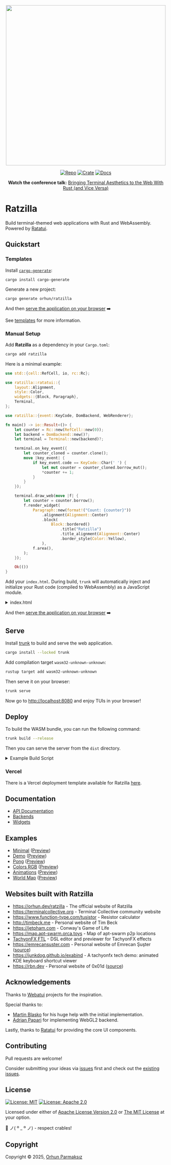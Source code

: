<p align="center">
<!-- Thanks to https://github.com/dekirisu for the logo -->
<a href="https://github.com/orhun/ratzilla"><img src="https://raw.githubusercontent.com/orhun/ratzilla/refs/heads/main/assets/ratzilla.gif" width="500"></a>
</p>

<div align="center">

[![Repo](https://img.shields.io/badge/github-orhun/ratzilla-3c8cba?style=flat&logo=GitHub&labelColor=1D272B&color=3c8cba&logoColor=white)](https://github.com/orhun/ratzilla)
[![Crate](https://img.shields.io/crates/v/ratzilla?style=flat&logo=Rust&labelColor=1D272B&color=936c94&logoColor=white)](https://crates.io/crates/ratzilla)
[![Docs](https://img.shields.io/docsrs/ratzilla?style=flat&logo=Rust&labelColor=1D272B&logoColor=white)](https://docs.rs/ratzilla)

**Watch the conference talk:** [Bringing Terminal Aesthetics to the Web With Rust (and Vice Versa)](https://www.youtube.com/watch?v=iepbyYrF_YQ)

</div>

# Ratzilla

Build terminal-themed web applications with Rust and WebAssembly. Powered by [Ratatui].

## Quickstart

### Templates

Install [`cargo-generate`](https://github.com/cargo-generate/cargo-generate):

```shell
cargo install cargo-generate
```

Generate a new project:

```shell
cargo generate orhun/ratzilla
```

And then [serve the application on your browser](#serve) ➡️

See [templates](./templates) for more information.

### Manual Setup

Add **Ratzilla** as a dependency in your `Cargo.toml`:

```sh
cargo add ratzilla
```

Here is a minimal example:

```rust no_run
use std::{cell::RefCell, io, rc::Rc};

use ratzilla::ratatui::{
    layout::Alignment,
    style::Color,
    widgets::{Block, Paragraph},
    Terminal,
};

use ratzilla::{event::KeyCode, DomBackend, WebRenderer};

fn main() -> io::Result<()> {
    let counter = Rc::new(RefCell::new(0));
    let backend = DomBackend::new()?;
    let terminal = Terminal::new(backend)?;

    terminal.on_key_event({
        let counter_cloned = counter.clone();
        move |key_event| {
            if key_event.code == KeyCode::Char(' ') {
                let mut counter = counter_cloned.borrow_mut();
                *counter += 1;
            }
        }
    });

    terminal.draw_web(move |f| {
        let counter = counter.borrow();
        f.render_widget(
            Paragraph::new(format!("Count: {counter}"))
                .alignment(Alignment::Center)
                .block(
                    Block::bordered()
                        .title("Ratzilla")
                        .title_alignment(Alignment::Center)
                        .border_style(Color::Yellow),
                ),
            f.area(),
        );
    });

    Ok(())
}
```

Add your `index.html`. During build, `trunk` will automatically inject and initialize your Rust code (compiled to
WebAssembly) as a JavaScript module.

<details>
  <summary>index.html</summary>
  
```html
<!doctype html>
<html lang="en">
  <head>
    <meta charset="UTF-8" />
    <meta
      name="viewport"
      content="width=device-width, initial-scale=1.0, user-scalable=no"
    />
    <link
      rel="stylesheet"
      href="https://cdnjs.cloudflare.com/ajax/libs/firacode/6.2.0/fira_code.min.css"
    />
    <link data-trunk rel="rust"/>
    <title>Ratzilla</title>
    <style>
      body {
        margin: 0;
        width: 100%;
        height: 100vh;
        display: flex;
        flex-direction: column;
        justify-content: center;
        align-items: center;
        align-content: center;
        background-color: #121212;
      }
      pre {
        font-family: "Fira Code", monospace;
        font-size: 16px;
        margin: 0px;
      }
    </style>
  </head>
  <body>
    <!-- (optional) subscribe to the application started event -->
    <script type="module">
      window.addEventListener("TrunkApplicationStarted", (_) => {
        // #[wasm_bindgen] functions are now bound to window.wasmBindings.*
        console.log("application initialized");
      });
    </script>
  </body>
</html>
```

</details>

And then [serve the application on your browser](#serve) ➡️

## Serve

Install [trunk] to build and serve the web application.

```sh
cargo install --locked trunk
```

Add compilation target `wasm32-unknown-unknown`:

```sh
rustup target add wasm32-unknown-unknown
```

Then serve it on your browser:

```sh
trunk serve
```

Now go to [http://localhost:8080](http://localhost:8080) and enjoy TUIs in your browser!

## Deploy

To build the WASM bundle, you can run the following command:

```sh
trunk build --release
```

Then you can serve the server from the `dist` directory.

<details>
  <summary>Example Build Script</summary>

```bash
#!/bin/bash
set -euo pipefail
export HOME=/root

# Install Rustup
curl --proto '=https' --tlsv1.2 -sSf https://sh.rustup.rs | sh -s -- -y -t wasm32-unknown-unknown --profile minimal
source "$HOME/.cargo/env"

# Install trunk using binstall
curl -L --proto '=https' --tlsv1.2 -sSf https://raw.githubusercontent.com/cargo-bins/cargo-binstall/main/install-from-binstall-release.sh | bash
cargo binstall --targets x86_64-unknown-linux-musl -y trunk

# Build project with trunk
trunk build --release
```

</details>

### Vercel

There is a Vercel deployment template available for Ratzilla [here](https://vercel.com/templates/other/ratzilla).

## Documentation

- [API Documentation](https://docs.rs/ratzilla)
- [Backends](https://docs.rs/ratzilla/latest/ratzilla/backend/index.html)
- [Widgets](https://docs.rs/ratzilla/latest/ratzilla/widgets/index.html)

## Examples

- [Minimal](https://github.com/orhun/ratzilla/tree/main/examples/minimal) ([Preview](https://orhun.dev/ratzilla/minimal))
- [Demo](https://github.com/orhun/ratzilla/tree/main/examples/demo) ([Preview](https://orhun.dev/ratzilla/demo))
- [Pong](https://github.com/orhun/ratzilla/tree/main/examples/pong) ([Preview](https://orhun.dev/ratzilla/pong))
- [Colors RGB](https://github.com/orhun/ratzilla/tree/main/examples/colors_rgb) ([Preview](https://orhun.dev/ratzilla/colors_rgb))
- [Animations](https://github.com/orhun/ratzilla/tree/main/examples/animations) ([Preview](https://orhun.dev/ratzilla/animations))
- [World Map](https://github.com/orhun/ratzilla/tree/main/examples/world_map) ([Preview](https://orhun.dev/ratzilla/world_map))

## Websites built with Ratzilla

- <https://orhun.dev/ratzilla> - The official website of Ratzilla
- <https://terminalcollective.org> - Terminal Collective community website
- <https://www.function-type.com/tusistor> - Resistor calculator
- <http://timbeck.me> - Personal website of Tim Beck
- <https://jetpham.com> - Conway's Game of Life
- <https://map.apt-swarm.orca.toys> - Map of apt-swarm p2p locations
- [TachyonFX FTL](https://junkdog.github.io/tachyonfx-ftl/) - DSL editor and previewer for TachyonFX effects
- <https://emrecansuster.com> - Personal website of Emrecan Şuşter ([source](https://github.com/Tarbetu/website))
- <https://junkdog.github.io/exabind> - A tachyonfx tech demo: animated KDE keyboard shortcut viewer
- <https://rbn.dev> - Personal website of 0x01d ([source](https://github.com/0x01d/website))

## Acknowledgements

Thanks to [Webatui] projects for the inspiration.

Special thanks to:

- [Martin Blasko] for his huge help with the initial implementation.
- [Adrian Papari] for implementing WebGL2 backend.

Lastly, thanks to [Ratatui] for providing the core UI components.

[trunk]: https://trunkrs.dev
[Ratatui]: https://ratatui.rs
[`DomBackend`]: https://docs.rs/ratzilla/latest/ratzilla/struct.DomBackend.html
[`CanvasBackend`]: https://docs.rs/ratzilla/latest/ratzilla/struct.CanvasBackend.html
[`Hyperlink`]: https://docs.rs/ratzilla/latest/ratzilla/widgets/struct.Hyperlink.html
[Webatui]: https://github.com/TylerBloom/webatui
[Martin Blasko]: https://github.com/MartinBspheroid
[Adrian Papari]: https://github.com/junkdog
[Vercel]: https://vercel

## Contributing

Pull requests are welcome!

Consider submitting your ideas via [issues](https://github.com/orhun/ratzilla/issues/new) first and check out the [existing issues](https://github.com/orhun/ratzilla/issues).

## License

[![License: MIT](https://img.shields.io/badge/License-MIT-yellow.svg?style=flat&logo=GitHub&labelColor=1D272B&color=3c8cba&logoColor=white)](./LICENSE-MIT)
[![License: Apache 2.0](https://img.shields.io/badge/License-Apache%202.0-blue.svg?style=flat&logo=GitHub&labelColor=1D272B&color=3c8cba&logoColor=white)](./LICENSE-APACHE)

Licensed under either of [Apache License Version 2.0](./LICENSE-APACHE) or [The MIT License](./LICENSE-MIT) at your option.

🦀 ノ( º \_ º ノ) - respect crables!

## Copyright

Copyright © 2025, [Orhun Parmaksız](mailto:orhunparmaksiz@gmail.com)
